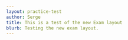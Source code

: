 ```yaml
---
layout: practice-test
author: Serge
title: This is a test of the new Exam layout
blurb: Testing the new exam layout.
---
```

<script>
var exam = null;
var questionNumber = 0;
window.addEventListener('load', function () {

 var questionBank = localStorage.getItem("questions");
 console.log("Questions after pull " + questionBank);
 //var exam = new Exam(questionBank);
 //console.log(exam);
 
 
 console.log("The size is: " + questionBank.length);
 questionBank = JSON.parse(questionBank);
 questionBank = questionBank.slice(11,13);
 console.log("Here is the questionBank object: " + questionBank);
 console.log("This JSON should have three records  " + questionBank.length);
 
 try {
  alert("Starting to create the exam");
  exam = new Exam(questionBank);
  console.log("That worked without parsing the exam!");
 }
 catch(err) {
   console.log(err.message);
   console.log("Not giving up! Parsing now and passing...");
   
   exam = new Exam(questionBank)

 }
 //console.log(exam); 
 var questionNumber = 0;
 displayQuestion(0);
 document.getElementById("question-jumper").innerHTML;
 let buttons = "";
 for (i = 0; i < exam.questions.length; i++) {
	var aTag = document.createElement('a');
	aTag.setAttribute('onClick','displayQuestion(\''+ i + '\')');
	aTag.setAttribute('class','btn btn-info mr-2');
	aTag.setAttribute('id', 'jumpTo'+i);
	aTag.innerHTML = "" + (i+1);
	document.getElementById("question-jumper").append(aTag);
 }
});
</script>